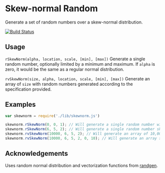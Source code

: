 # Skew-normal Random
Generate a set of random numbers over a skew-normal distribution.

[![Build Status](https://travis-ci.org/benmurden/skew-normal-random.svg?branch=master)](https://travis-ci.org/benmurden/skew-normal-random)

## Usage

`rSkewNorm(alpha, location, scale, [min], [max])`
Generate a single random number, optionally limited by a minimum and maximum. If `alpha` is zero, it would be the same as a regular normal distribution.

`rvSkewNorm(size, alpha, location, scale, [min], [max])`
Generate an array of `size` with random numbers generated according to the specification provided.

## Examples

```javascript
var skewnorm = require('./lib/skewnorm.js')

skewnorm.rSkewNorm(0, 0, 1); // Will generate a single random number with no skew.
skewnorm.rSkewNorm(6, 5, 2); // Will generate a single random number skewed such that the mean is 7, rather than 5.
skewnorm.rvSkewNorm(10000, 6, 5, 2); // Will generate an array of 10,000 values with the above properties.
skewnorm.rvSkewNorm(10000, 6, 5, 2, 0, 10); // Will generate an array similar to the above, but with a minimum value of 0 and maximum of 10.
```

## Acknowledgements
Uses random normal distribution and vectorization functions from [randgen](https://github.com/robbrit/randgen).